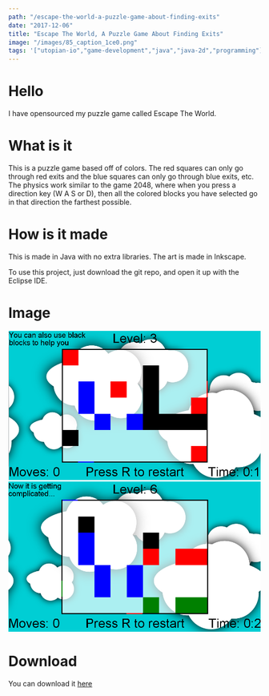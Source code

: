 ```yaml
---
path: "/escape-the-world-a-puzzle-game-about-finding-exits"
date: "2017-12-06"
title: "Escape The World, A Puzzle Game About Finding Exits"
image: "/images/85_caption_1ce0.png"
tags: '["utopian-io","game-development","java","java-2d","programming"]'
---
```


# Hello

I have opensourced my puzzle game called Escape The World.

# What is it

This is a puzzle game based off of colors. The red squares can only go through red exits and the blue squares can only go through blue exits, etc. The physics work similar to the game 2048, where when you press a direction key (W A S or D), then all the colored blocks you have selected go in that direction the farthest possible.

# How is it made

This is made in Java with no extra libraries. The art is made in Inkscape.

To use this project, just download the git repo, and open it up with the Eclipse IDE.

# Image
![Image 1](./images/1ce0.png)
![Image 2](./images/1cdf.png)

# Download

You can download it [here](http://ajayinkingston.com/LD%20games/ld38/EscapeTheWorld.jar)

